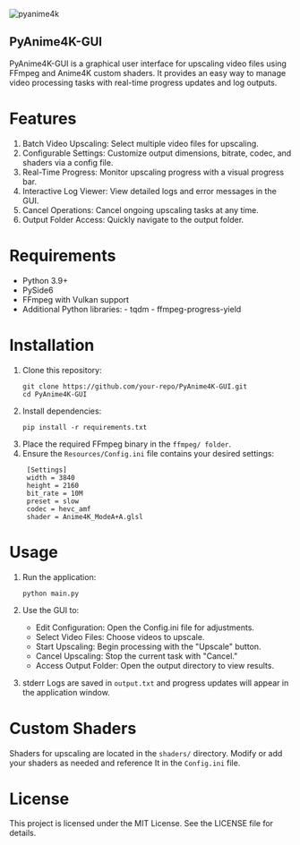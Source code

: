 ![pyanime4k](https://github.com/user-attachments/assets/c4ff1be9-b2d7-4643-9ec3-573db7ff0b80)

## PyAnime4K-GUI

PyAnime4K-GUI is a graphical user interface for upscaling video files using FFmpeg and Anime4K custom shaders. It provides an easy way to manage video processing tasks with real-time progress updates and log outputs.


# Features

1. Batch Video Upscaling: Select multiple video files for upscaling.
2. Configurable Settings: Customize output dimensions, bitrate, codec, and shaders via a config file.
3. Real-Time Progress: Monitor upscaling progress with a visual progress bar.
4. Interactive Log Viewer: View detailed logs and error messages in the GUI.
5. Cancel Operations: Cancel ongoing upscaling tasks at any time.
6. Output Folder Access: Quickly navigate to the output folder.


# Requirements
- Python 3.9+
- PySide6
- FFmpeg with Vulkan support
- Additional Python libraries:
        - tqdm
        - ffmpeg-progress-yield


# Installation

1. Clone this repository:
   ```
   git clone https://github.com/your-repo/PyAnime4K-GUI.git
   cd PyAnime4K-GUI
   ```
2. Install dependencies:
   ```
   pip install -r requirements.txt
   ```
3. Place the required FFmpeg binary in the `ffmpeg/ folder`.
4. Ensure the `Resources/Config.ini` file contains your desired settings:
   ```
    [Settings]
    width = 3840
    height = 2160
    bit_rate = 10M
    preset = slow
    codec = hevc_amf
    shader = Anime4K_ModeA+A.glsl
   ```

# Usage

1. Run the application:
   ```
   python main.py
   ```
2. Use the GUI to:
   * Edit Configuration: Open the Config.ini file for adjustments.
   * Select Video Files: Choose videos to upscale.
   * Start Upscaling: Begin processing with the "Upscale" button.
   * Cancel Upscaling: Stop the current task with "Cancel."
   * Access Output Folder: Open the output directory to view results.

3. stderr Logs are saved in `output.txt` and progress updates will appear in the application window.


# Custom Shaders

Shaders for upscaling are located in the `shaders/` directory. Modify or add your shaders as needed and reference It in the `Config.ini` file.

# License

This project is licensed under the MIT License. See the LICENSE file for details.
